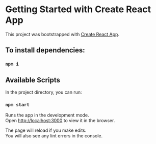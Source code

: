 # Getting Started with Create React App

This project was bootstrapped with [Create React App](https://github.com/facebook/create-react-app).

## To install dependencies:

### `npm i`

## Available Scripts

In the project directory, you can run:

### `npm start`

Runs the app in the development mode.\
Open [http://localhost:3000](http://localhost:3000) to view it in the browser.

The page will reload if you make edits.\
You will also see any lint errors in the console.
